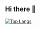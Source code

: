 ## Hi there 👋
[![Top Langs](https://github-readme-stats.vercel.app/api/top-langs/?username=lim354235)](https://github.com/anuraghazra/github-readme-stats)

<!--
**lim354235/lim354235** is a ✨ _special_ ✨ repository because its `README.md` (this file) appears on your GitHub profile.

Here are some ideas to get you started:

- 🔭 I’m currently working on ...
- 🌱 I’m currently learning ...
- 👯 I’m looking to collaborate on ...
- 🤔 I’m looking for help with ...
- 💬 Ask me about ...
- 📫 How to reach me: ...
- 😄 Pronouns: ...
- ⚡ Fun fact: ...
-->
